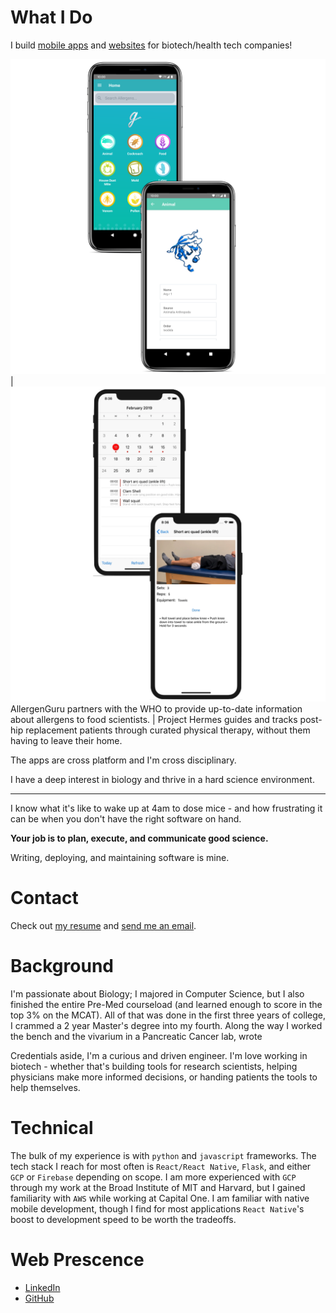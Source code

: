 # What I Do

I build [mobile apps](https://apps.apple.com/app/allergen-guru/id1373922308) and [websites](https://depmap.org/portal/) for biotech/health tech companies!

![](./mast.png) | ![](./hermes.png)
AllergenGuru partners with the WHO to provide up-to-date information about allergens to food scientists. | Project Hermes guides and tracks post-hip replacement patients through curated physical therapy, without them having to leave their home.

The apps are cross platform and I'm cross disciplinary.

I have a deep interest in biology and thrive in a hard science environment.

---

I know what it's like to wake up at 4am to dose mice - and how frustrating it can be when you don't have the right software on hand.

**Your job is to plan, execute, and communicate good science.**

Writing, deploying, and maintaining software is mine.

# Contact

Check out [my resume](https://nishantjha.org/resume.pdf) and [send me an email](mailto:me@nishantjha.org).

# Background

I'm passionate about Biology; I majored in Computer Science, but I also finished the entire Pre-Med courseload (and learned enough to score in the top 3% on the MCAT). All of that was done in the first three years of college, I crammed a 2 year Master's degree into my fourth. Along the way I worked the bench and the vivarium in a Pancreatic Cancer lab, wrote

Credentials aside, I'm a curious and driven engineer. I'm love working in biotech - whether that's building tools for research scientists, helping physicians make more informed decisions, or handing patients the tools to help themselves.

# Technical

The bulk of my experience is with `python` and `javascript` frameworks.
The tech stack I reach for most often is `React/React Native`, `Flask`, and either `GCP` or `Firebase` depending on scope.
I am more experienced with `GCP` through my work at the Broad Institute of MIT and Harvard, but I gained familiarity with `AWS` while working at Capital One.
I am familiar with native mobile development, though I find for most applications `React Native`'s boost to development speed to be worth the tradeoffs.

# Web Prescence

 - [LinkedIn](https://linkedin.com/in/ninjha01/)
 - [GitHub](https://github.com/ninjha01/)
